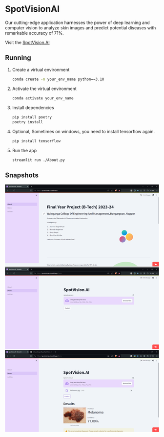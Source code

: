 # SpotVisionAI
Our cutting-edge application harnesses the power of deep learning and computer vision to analyze skin images and predict potential diseases with remarkable accuracy of 71%.

Visit the [SpotVision.AI](https://spotvisionai.streamlit.app/)

## Running

1. Create a virtual environment

    ```bash
    conda create -n your_env_name python==3.10
    ```

1. Activate the virtual environment

    ```bash
    conda activate your_env_name
    ```

1. Install dependencies

    ```bash
    pip install poetry
    poetry install
    ```
2. Optional, Sometimes on windows, you need to install tensorflow again.

    ```bash
    pip install tensorflow
    ```

1. Run the app

    ```bash
    streamlit run ./About.py
    ```

## Snapshots

![Home Page](https://github.com/ArchanaSingandhupe/SpotVision-AI/blob/main/articles/welcome.png)
![Upload Image](https://github.com/ArchanaSingandhupe/SpotVision-AI/blob/main/articles/detect.png)
![Output](https://github.com/ArchanaSingandhupe/SpotVision-AI/blob/main/articles/resukt.png)
